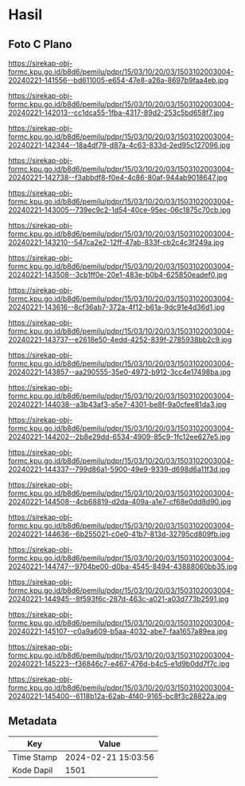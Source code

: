 # Hasil

## Foto C Plano

https://sirekap-obj-formc.kpu.go.id/b8d6/pemilu/pdpr/15/03/10/20/03/1503102003004-20240221-141556--bd611005-e654-47e8-a26a-8697b9faa4eb.jpg

https://sirekap-obj-formc.kpu.go.id/b8d6/pemilu/pdpr/15/03/10/20/03/1503102003004-20240221-142013--cc1dca55-1fba-4317-89d2-253c5bd658f7.jpg

https://sirekap-obj-formc.kpu.go.id/b8d6/pemilu/pdpr/15/03/10/20/03/1503102003004-20240221-142344--18a4df79-d87a-4c63-833d-2ed95c127096.jpg

https://sirekap-obj-formc.kpu.go.id/b8d6/pemilu/pdpr/15/03/10/20/03/1503102003004-20240221-142738--f3abbdf8-f0e4-4c86-80af-944ab9018647.jpg

https://sirekap-obj-formc.kpu.go.id/b8d6/pemilu/pdpr/15/03/10/20/03/1503102003004-20240221-143005--739ec9c2-1d54-40ce-95ec-06c1875c70cb.jpg

https://sirekap-obj-formc.kpu.go.id/b8d6/pemilu/pdpr/15/03/10/20/03/1503102003004-20240221-143210--547ca2e2-12ff-47ab-833f-cb2c4c3f249a.jpg

https://sirekap-obj-formc.kpu.go.id/b8d6/pemilu/pdpr/15/03/10/20/03/1503102003004-20240221-143508--3cb1ff0e-20e1-483e-b0b4-625850eadef0.jpg

https://sirekap-obj-formc.kpu.go.id/b8d6/pemilu/pdpr/15/03/10/20/03/1503102003004-20240221-143616--8cf36ab7-372a-4f12-b61a-9dc91e4d36d1.jpg

https://sirekap-obj-formc.kpu.go.id/b8d6/pemilu/pdpr/15/03/10/20/03/1503102003004-20240221-143737--e2618e50-4edd-4252-839f-2785938bb2c9.jpg

https://sirekap-obj-formc.kpu.go.id/b8d6/pemilu/pdpr/15/03/10/20/03/1503102003004-20240221-143857--aa290555-35e0-4972-b912-3cc4e17498ba.jpg

https://sirekap-obj-formc.kpu.go.id/b8d6/pemilu/pdpr/15/03/10/20/03/1503102003004-20240221-144038--a3b43af3-a5e7-4301-be8f-9a0cfee81da3.jpg

https://sirekap-obj-formc.kpu.go.id/b8d6/pemilu/pdpr/15/03/10/20/03/1503102003004-20240221-144202--2b8e29dd-6534-4909-85c9-1fc12ee627e5.jpg

https://sirekap-obj-formc.kpu.go.id/b8d6/pemilu/pdpr/15/03/10/20/03/1503102003004-20240221-144337--799d86a1-5900-49e9-9339-d698d6a11f3d.jpg

https://sirekap-obj-formc.kpu.go.id/b8d6/pemilu/pdpr/15/03/10/20/03/1503102003004-20240221-144508--4cb68819-d2da-409a-a1e7-cf68e0dd8d90.jpg

https://sirekap-obj-formc.kpu.go.id/b8d6/pemilu/pdpr/15/03/10/20/03/1503102003004-20240221-144636--6b255021-c0e0-41b7-813d-32795cd809fb.jpg

https://sirekap-obj-formc.kpu.go.id/b8d6/pemilu/pdpr/15/03/10/20/03/1503102003004-20240221-144747--9704be00-d0ba-4545-8494-43888060bb35.jpg

https://sirekap-obj-formc.kpu.go.id/b8d6/pemilu/pdpr/15/03/10/20/03/1503102003004-20240221-144945--8f593f6c-287d-463c-a021-a03d773b2591.jpg

https://sirekap-obj-formc.kpu.go.id/b8d6/pemilu/pdpr/15/03/10/20/03/1503102003004-20240221-145107--c0a9a609-b5aa-4032-abe7-faa1657a89ea.jpg

https://sirekap-obj-formc.kpu.go.id/b8d6/pemilu/pdpr/15/03/10/20/03/1503102003004-20240221-145223--f36846c7-e467-476d-b4c5-e1d9b0dd7f7c.jpg

https://sirekap-obj-formc.kpu.go.id/b8d6/pemilu/pdpr/15/03/10/20/03/1503102003004-20240221-145400--6118b12a-62ab-4f40-9165-bc8f3c28822a.jpg


## Metadata

| Key        | Value               |
| ---------- | ------------------- |
| Time Stamp | 2024-02-21 15:03:56 |
| Kode Dapil | 1501                |



